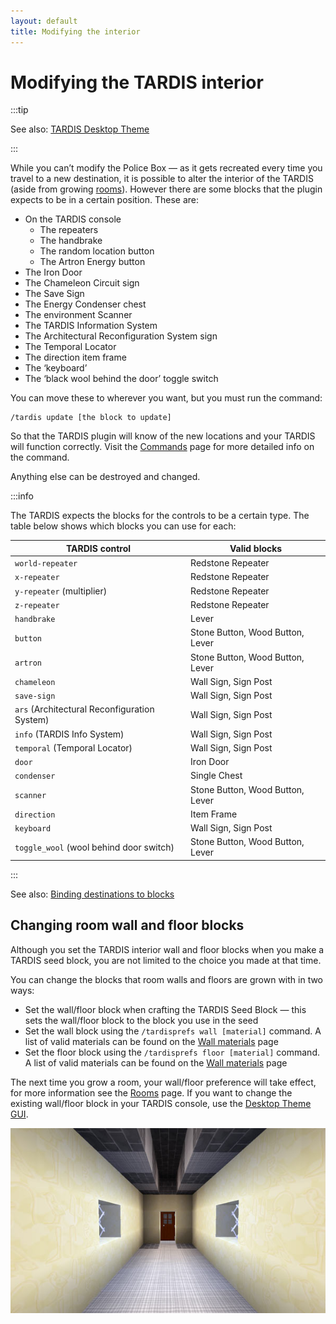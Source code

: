```yaml
---
layout: default
title: Modifying the interior
---
```


# Modifying the TARDIS interior

:::tip

See also: [TARDIS Desktop Theme](desktop-theme)

:::

While you can’t modify the Police Box — as it gets recreated every time you travel to a new destination, it is possible
to alter the interior of the TARDIS (aside from growing [rooms](rooms)). However there are some blocks that the
plugin expects to be in a certain position. These are:

- On the TARDIS console
    - The repeaters
    - The handbrake
    - The random location button
    - The Artron Energy button
- The Iron Door
- The Chameleon Circuit sign
- The Save Sign
- The Energy Condenser chest
- The environment Scanner
- The TARDIS Information System
- The Architectural Reconfiguration System sign
- The Temporal Locator
- The direction item frame
- The ‘keyboard’
- The ‘black wool behind the door’ toggle switch

You can move these to wherever you want, but you must run the command:

    /tardis update [the block to update]

So that the TARDIS plugin will know of the new locations and your TARDIS will function correctly. Visit the
[Commands](commands/tardis) page for more detailed info on the command.

Anything else can be destroyed and changed.

:::info

The TARDIS expects the blocks for the controls to be a certain type. The table below shows which blocks you
can use for each:

| TARDIS control                               | Valid blocks                     |
|----------------------------------------------|----------------------------------|
| `world-repeater`                             | Redstone Repeater                |
| `x-repeater`                                 | Redstone Repeater                |
| `y-repeater` (multiplier)                    | Redstone Repeater                |
| `z-repeater`                                 | Redstone Repeater                |
| `handbrake`                                  | Lever                            |
| `button`                                     | Stone Button, Wood Button, Lever |
| `artron`                                     | Stone Button, Wood Button, Lever |
| `chameleon`                                  | Wall Sign, Sign Post             |
| `save-sign`                                  | Wall Sign, Sign Post             |
| `ars` (Architectural Reconfiguration System) | Wall Sign, Sign Post             |
| `info` (TARDIS Info System)                  | Wall Sign, Sign Post             |
| `temporal` (Temporal Locator)                | Wall Sign, Sign Post             |
| `door`                                       | Iron Door                        |
| `condenser`                                  | Single Chest                     |
| `scanner`                                    | Stone Button, Wood Button, Lever |
| `direction`                                  | Item Frame                       |
| `keyboard`                                   | Wall Sign, Sign Post             |
| `toggle_wool` (wool behind door switch)      | Stone Button, Wood Button, Lever |

:::

See also: [Binding destinations to blocks](commands/bind)

## Changing room wall and floor blocks

Although you set the TARDIS interior wall and floor blocks when you make a TARDIS seed block, you are not limited to the
choice you made at that time.

You can change the blocks that room walls and floors are grown with in two ways:

- Set the wall/floor block when crafting the TARDIS Seed Block — this sets the wall/floor block to the block you use in
  the seed
- Set the wall block using the `/tardisprefs wall [material]` command. A list of valid materials can be found on the
  [Wall materials](walls) page
- Set the floor block using the `/tardisprefs floor [material]` command. A list of valid materials can be found on the
  [Wall materials](walls) page
  
The next time you grow a room, your wall/floor preference will take effect, for more information see the [Rooms](rooms#changing-the-room-wall-block) page.
If you want to change the existing wall/floor block in your TARDIS console, use the [Desktop Theme GUI](desktop-theme).

![Sandstone walls](/images/docs/sandstonewalls.jpg)
